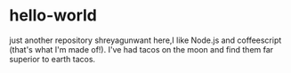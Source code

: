 # hello-world
just another repository
shreyagunwant here,I like Node.js and coffeescript (that's what I'm made of!).
I've had tacos on the moon and find them far superior to earth tacos.
